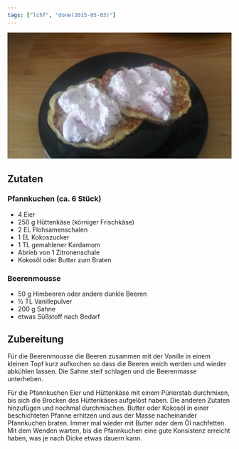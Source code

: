 ```yaml
---
tags: ["lchf", "done(2015-05-03)"]
---
```


![](../uploads/eiweissreiche-brunch-pfannkuchen.jpg)

## Zutaten

### Pfannkuchen (ca. 6 Stück)
- 4     Eier
- 250 g Hüttenkäse (körniger Frischkäse)
- 2 EL  Flohsamenschalen
- 1 EL  Kokoszucker
- 1 TL  gemahlener Kardamom
- Abrieb von 1 Zitronenschale
- Kokosöl oder Butter zum Braten

### Beerenmousse
- 50 g  Himbeeren oder andere dunkle Beeren
- ½ TL  Vanillepulver
- 200 g Sahne
- etwas Süßstoff nach Bedarf

## Zubereitung

Für die Beerenmousse die Beeren zusammen mit der Vanille in einem kleinen Topf kurz aufkochen so dass die Beeren weich werden und wieder abkühlen lassen. Die Sahne steif schlagen und die Beerenmasse unterheben.

Für die Pfannkuchen Eier und Hüttenkäse mit einem Pürierstab durchmixen, bis sich die Brocken des Hüttenkäses aufgelöst haben. Die anderen Zutaten hinzufügen und nochmal durchmischen.
Butter oder Kokosöl in einer beschichteten Pfanne erhitzen und aus der Masse nacheinander Pfannkuchen braten. Immer mal wieder mit Butter oder dem Öl nachfetten. Mit dem Wenden warten, bis die Pfannkuchen eine gute Konsistenz erreicht haben, was je nach Dicke etwas dauern kann.

